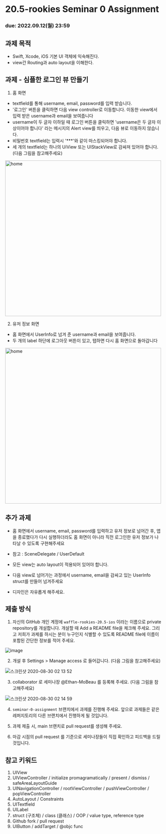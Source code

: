 20.5-rookies Seminar 0 Assignment
================================

### **due: 2022.09.12(월) 23:59**

## 과제 목적
- Swift, Xcode, iOS 기본 UI 객체에 익숙해진다.
- view간 Routing과 auto layout을 이해한다.

## 과제 - 심플한 로그인 뷰 만들기

1. 홈 화면
- textfield를 통해 username, email, password를 입력 받습니다.
- '로그인' 버튼을 클릭하면 다음 view controller로 이동합니다. 이동한 view에서 입력 받은 username과 email을 보여줍니다
- username이 두 글자 이하일 때 로그인 버튼을 클릭하면 'username은 두 글자 이상이어야 합니다' 라는 메시지의 Alert view를 띄우고, 다음 뷰로 이동하지 않습니다. 
- 비밀번호 textfield는 입력시 '***'와 같이 마스킹되어야 합니다. 
- 세 개의 textfield는 하나의 UiView 또는 UIStackView로 감싸져 있어야 합니다. (다음 그림을 참고해주세요)

<img width="500" alt="home" src="https://user-images.githubusercontent.com/48316900/188650564-3740fa61-28ba-477b-9ec9-ced925203acb.png">

2. 유저 정보 화면
- 홈 화면에서 UserInfo로 넘겨 준 username과 email을 보여줍니다.
- 두 개의 label 하단에 로그아웃 버튼이 있고, 탭하면 다시 홈 화면으로 돌아갑니다

<img width="500" alt="home" src="https://user-images.githubusercontent.com/48316900/188650593-c7058cc1-8819-4cc3-8d68-90e2f13082a3.png">

## 추가 과제
- 홈 화면에서 username, email, password를 입력하고 유저 정보로 넘어간 후, 앱을 종료했다가 다시 실행하더라도 홈 화면이 아니라 직전 로그인한 유저 정보가 나타날 수 있도록 구현해주세요
- 참고 : SceneDelegate / UserDefault

- 모든 view는 auto layout이 적용되어 있어야 합니다.
- 다음 view로 넘어가는 과정에서 username, email을 감싸고 있는 UserInfo struct를 만들어 넘겨주세요
- 디자인은 자유롭게 해주세요.


## 제출 방식
1. 자신의 GitHub 개인 계정에 `waffle-rookies-20.5-ios` 이라는 이름으로 private repository를 개설합니다. 개설할 때 Add a README file을 체크해 주세요. 그리고 저희가 과제를 하시는 분이 누구인지 식별할 수 있도록 README file에 이름이 포함된 간단한 정보를 적어 주세요.

![image](https://user-images.githubusercontent.com/39977696/131165209-a6da208f-e12c-4e74-9d45-321916ded169.png)

2. 개설 후 Settings > Manage access 로 들어갑니다. (다음 그림을 참고해주세요)

![스크린샷 2020-08-30 02 13 52](https://user-images.githubusercontent.com/35535636/91642567-5eb9fe00-ea67-11ea-9382-89fcce03be70.png)

3. collaborator 로 세미나장 @Ethan-MoBeau 를 등록해 주세요. (다음 그림을 참고해주세요)

![스크린샷 2020-08-30 02 14 59](https://user-images.githubusercontent.com/35535636/91642588-87da8e80-ea67-11ea-9d5a-60a3596463c9.png)

4. `seminar-0-assignment` 브랜치에서 과제를 진행해 주세요. 앞으로 과제들은 같은 레퍼지토리의 다른 브랜치에서 진행하게 될 것입니다.

5. 과제 제출 시, main 브랜치로 pull request를 생성해 주세요.

6. 마감 시점의 pull request 를 기준으로 세미나장들이 직접 확인하고 피드백을 드릴 것입니다.

## 참고 키워드
1. UIView
2. UIViewController / initialize promagramatically / present / dismiss / safeAreaLayoutGuide
3. UINavigationController / rootViewController / pushViewController / popViewController
4. AutoLayout / Constraints
5. UITextfield
6. UILabel
7. struct (구조체) / class (클래스) / OOP / value type, reference type
8. Github fork / pull request 
9. UIButton / addTarget / @objc func

